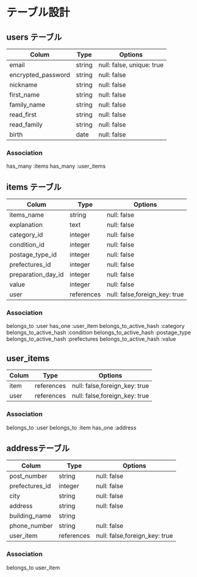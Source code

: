 # テーブル設計

## users テーブル

| Colum                | Type    | Options                   |
| -------------------  | ------  | ------------------------  |
|email                 |string   |null: false, unique: true  |
|encrypted_password    |string   |null: false                |
|nickname              |string   |null: false                |
|first_name            |string   |null: false                |
|family_name           |string   |null: false                |
|read_first            |string   |null: false                |
|read_family           |string   |null: false                |
|birth                 |date     |null: false                |

### Association
has_many :items
has_many :user_items

## items テーブル

| Colum            | Type     | Options                     |
| ---------------  | -------  | --------------------------- |
|items_name        |string    |null: false                  |
|explanation       |text      |null: false                  |
|category_id       |integer   |null: false                  |
|condition_id      |integer   |null: false                  |
|postage_type_id   |integer   |null: false                  |
|prefectures_id    |integer   |null: false                  |
|preparation_day_id|integer   |null: false                  |
|value             |integer   |null: false                  |
|user              |references|null: false,foreign_key: true|


### Association
belongs_to :user
has_one :user_item
belongs_to_active_hash :category
belongs_to_active_hash :condition
belongs_to_active_hash :postage_type
belongs_to_active_hash :prefectures
belongs_to_active_hash :value

## user_items

| Colum   | Type     | Options                     |
| ------- | -------- | ----------------------------|
|item     |references|null: false,foreign_key: true|
|user     |references|null: false,foreign_key: true|

### Association
belongs_to :user
belongs_to :item
has_one :address

## addressテーブル

| Colum        | Type     | Options                     |
| ------------ | -------- | --------------------------- |
|post_number   |string    |null: false                  |
|prefectures_id|integer   |null: false                  |
|city          |string    |null: false                  |
|address       |string    |null: false                  |
|building_name |string    |                             |
|phone_number  |string    |null: false                  |
|user_item     |references|null: false,foreign_key: true|


### Association
belongs_to user_item


